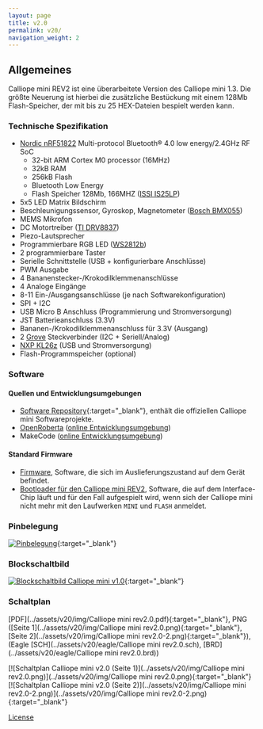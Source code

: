 ```yaml
---
layout: page
title: v2.0
permalink: v20/
navigation_weight: 2
---
```


## Allgemeines

Calliope mini REV2 ist eine überarbeitete Version des Calliope mini 1.3.
Die größte Neuerung ist hierbei die zusätzliche Bestückung mit einem 128Mb Flash-Speicher, der mit bis zu 25 HEX-Dateien bespielt werden kann.

### Technische Spezifikation  
  
* [Nordic nRF51822](https://www.nordicsemi.com/eng/Products/Bluetooth-low-energy/nRF51822) Multi-protocol Bluetooth® 4.0 low energy/2.4GHz RF SoC
    + 32-bit ARM Cortex M0 processor (16MHz)
    + 32kB RAM
    + 256kB Flash
    + Bluetooth Low Energy 
    + Flash Speicher 128Mb, 166MHZ ([ISSI IS25LP](http://www.issi.com/WW/pdf/25LP-WP128F.pdf)) 
* 5x5 LED Matrix Bildschirm  
* Beschleunigungssensor, Gyroskop, Magnetometer ([Bosch BMX055](https://www.bosch-sensortec.com/bst/products/all_products/bmx055))
* MEMS Mikrofon
* DC Motortreiber ([TI DRV8837](http://www.ti.com/product/DRV8837))
* Piezo-Lautsprecher
* Programmierbare RGB LED ([WS2812b](https://cdn-shop.adafruit.com/datasheets/WS2812B.pdf))
* 2 programmierbare Taster
* Serielle Schnittstelle (USB + konfigurierbare Anschlüsse)
* PWM Ausgabe
* 4 Bananenstecker-/Krokodilklemmenanschlüsse
* 4 Analoge Eingänge
* 8-11 Ein-/Ausgangsanschlüsse (je nach Softwarekonfiguration)
* SPI + I2C
* USB Micro B Anschluss (Programmierung und Stromversorgung)
* JST Batterieanschluss (3.3V)
* Bananen-/Krokodilklemmenanschluss für 3.3V (Ausgang)
* 2 [Grove](http://wiki.seeed.cc/Grove_System/) Steckverbinder (I2C + Seriell/Analog)
* [NXP KL26z](http://www.nxp.com/products/microcontrollers-and-processors/arm-processors/kinetis-cortex-m-mcus/l-series-ultra-low-power-m0-plus/kinetis-kl2x-48-mhz-usb-ultra-low-power-microcontrollers-mcus-based-on-arm-cortex-m0-plus-core:KL2x?lang_cd=en) (USB und Stromversorgung)
* Flash-Programmspeicher (optional)

### Software

#### Quellen und Entwicklungsumgebungen

- [Software Repository](https://github.com/calliope-mini){:target="_blank"}, enthält die offiziellen Calliope mini Softwareprojekte.
- [OpenRoberta](https://github.com/OpenRoberta) ([online Entwicklungsumgebung](https://lab.open-roberta.org/))
- MakeCode ([online Entwicklungsumgebung](https://makecode.calliope.cc))

#### Standard Firmware

* [Firmware](https://github.com/calliope-mini/calliope-demo/releases/tag/3.1.0), Software, die sich im Auslieferungszustand auf
dem Gerät befindet.
* [Bootloader für den Calliope mini REV2](https://calliope.cc/media/pages/start/tipps/338703661-1602240640/jlink_ob_calliope_mini.hex), Software, die auf dem Interface-Chip
läuft und für den Fall aufgespielt wird, wenn sich der Calliope mini nicht mehr mit den Laufwerken `MINI` und `FLASH` anmeldet.

### Pinbelegung

[![Pinbelegung](../assets/v20/img/Calliope_mini_2.0_pinout_fin.jpg)](../assets/v20/img/Calliope_mini_2.0_pinout_fin.jpg){:target="_blank"}

### Blockschaltbild

[![Blockschaltbild Calliope mini v1.0](../assets/v20/img/Calliope-mini-Blockschaltbild-01.png)](../assets/v20/img/Calliope-mini-Blockschaltbild-01.png){:target="_blank"}

### Schaltplan

[PDF](../assets/v20/img/Calliope mini rev2.0.pdf){:target="_blank"}, 
PNG ([Seite 1](../assets/v20/img/Calliope mini rev2.0.png){:target="_blank"}, [Seite 2](../assets/v20/img/Calliope mini rev2.0-2.png){:target="_blank"}),
(Eagle [SCH](../assets/v20/eagle/Calliope mini rev2.0.sch), [BRD](../assets/v20/eagle/Calliope mini rev2.0.brd))

[![Schaltplan Calliope mini v2.0 (Seite 1)](../assets/v20/img/Calliope mini rev2.0.png)](../assets/v20/img/Calliope mini rev2.0.png){:target="_blank"}
[![Schaltplan Calliope mini v2.0 (Seite 2)](../assets/v20/img/Calliope mini rev2.0-2.png)](../assets/v20/img/Calliope mini rev2.0-2.png){:target="_blank"}



[License](../assets/img/calliope_license.png)
